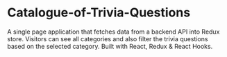 # Catalogue-of-Trivia-Questions
A single page application that fetches data from a backend API into Redux store. Visitors can see all categories and also filter the trivia questions  based on the selected category. Built with React, Redux &amp; React Hooks.

